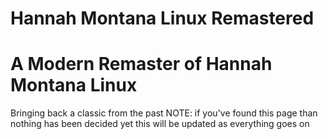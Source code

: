 # Hannah Montana Linux Remastered

# A Modern Remaster of Hannah Montana Linux
Bringing back a classic from the past
NOTE: if you've found this page than nothing has been decided yet
this will be updated as everything goes on
